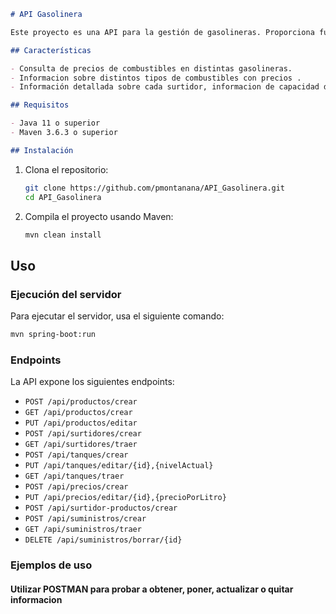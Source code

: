 ```markdown
# API Gasolinera

Este proyecto es una API para la gestión de gasolineras. Proporciona funcionalidades para consultar precios de combustible, tipos de combustibles y otros detalles relevantes.

## Características

- Consulta de precios de combustibles en distintas gasolineras.
- Informacion sobre distintos tipos de combustibles con precios .
- Información detallada sobre cada surtidor, informacion de capacidad de tanques de gasolina, etc... .

## Requisitos

- Java 11 o superior
- Maven 3.6.3 o superior

## Instalación
```
1. Clona el repositorio:
   ```bash
   git clone https://github.com/pmontanana/API_Gasolinera.git
   cd API_Gasolinera
   ```

2. Compila el proyecto usando Maven:
   ```bash
   mvn clean install
   ```

## Uso

### Ejecución del servidor

Para ejecutar el servidor, usa el siguiente comando:
```bash
mvn spring-boot:run
```

### Endpoints

La API expone los siguientes endpoints:

- `POST /api/productos/crear`
- `GET /api/productos/crear`
- `PUT /api/productos/editar`
- `POST /api/surtidores/crear`
- `GET /api/surtidores/traer`
- `POST /api/tanques/crear`
- `PUT /api/tanques/editar/{id},{nivelActual}`
- `GET /api/tanques/traer`
- `POST /api/precios/crear`
- `PUT /api/precios/editar/{id},{precioPorLitro}`
- `POST /api/surtidor-productos/crear`
- `POST /api/suministros/crear`
- `GET /api/suministros/traer`
- `DELETE /api/suministros/borrar/{id}`

### Ejemplos de uso

#### Utilizar POSTMAN para probar a obtener, poner, actualizar o quitar informacion

